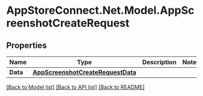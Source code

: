 # AppStoreConnect.Net.Model.AppScreenshotCreateRequest

## Properties

Name | Type | Description | Notes
------------ | ------------- | ------------- | -------------
**Data** | [**AppScreenshotCreateRequestData**](AppScreenshotCreateRequestData.md) |  | 

[[Back to Model list]](../README.md#documentation-for-models) [[Back to API list]](../README.md#documentation-for-api-endpoints) [[Back to README]](../README.md)

